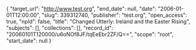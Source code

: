 {
  "target_url": "http://www.test.org", 
  "end_date": null, 
  "date": "2006-01-01T12:00:00", 
  "slug": 339312740, 
  "publisher": "test.org", 
  "open_access": true, 
  "npld": false, 
  "title": "Changed Utterly: Ireland and the Easter Rising", 
  "subjects": [], 
  "collections": [], 
  "record_id": "20060101T120000/u6oNOf8JF/tqEeEbr2ZF/Q==", 
  "scope": "root", 
  "start_date": null
}

